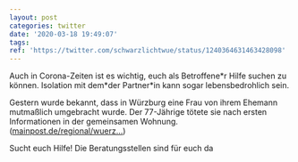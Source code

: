 ```yaml
---
layout: post
categories: twitter
date: '2020-03-18 19:49:07'
tags: 
ref: 'https://twitter.com/schwarzlichtwue/status/1240364631463428098'
---
```

Auch in Corona-Zeiten ist es wichtig, euch als Betroffene\*r Hilfe suchen zu können. Isolation mit dem\*der Partner\*in kann sogar lebensbedrohlich sein.

Gestern wurde bekannt, dass in Würzburg eine Frau von ihrem Ehemann mutmaßlich umgebracht wurde. Der 77-Jährige tötete sie nach ersten Informationen in der gemeinsamen Wohnung. ([mainpost.de/regional/wuerz…](https://www.mainpost.de/regional/wuerzburg/Wuerzburg-77-Jaehriger-toetet-Ehefrau-und-ruft-die-Polizei;art735,10424034?wt_ref))



Sucht euch Hilfe! Die Beratungsstellen sind für euch da